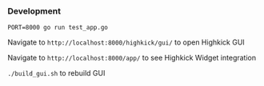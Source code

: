 ### Development

```PORT=8000 go run test_app.go```

Navigate to ```http://localhost:8000/highkick/gui/``` to open Highkick GUI

Navigate to ```http://localhost:8000/app/``` to see Highkick Widget integration

```./build_gui.sh``` to rebuild GUI